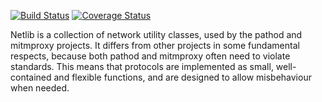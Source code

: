 [![Build Status](https://travis-ci.org/mitmproxy/netlib.png?branch=master)](https://travis-ci.org/mitmproxy/netlib) [![Coverage Status](https://coveralls.io/repos/mitmproxy/netlib/badge.png?branch=master)](https://coveralls.io/r/mitmproxy/netlib)

Netlib is a collection of network utility classes, used by the pathod and
mitmproxy projects. It differs from other projects in some fundamental
respects, because both pathod and mitmproxy often need to violate standards.
This means that protocols are implemented as small, well-contained and flexible
functions, and are designed to allow misbehaviour when needed.

